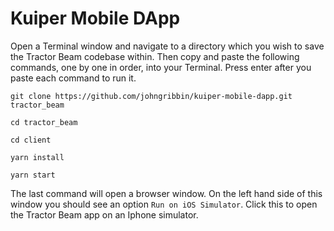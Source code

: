 # Kuiper Mobile DApp

Open a Terminal window and navigate to a directory which you wish to save the Tractor Beam codebase within. Then copy and paste the following commands, one by one in order, into your Terminal. Press enter after you paste each command to run it.

```
git clone https://github.com/johngribbin/kuiper-mobile-dapp.git tractor_beam
```

```
cd tractor_beam
```

```
cd client
```

```
yarn install
```

```
yarn start
```

The last command will open a browser window. On the left hand side of this window you should see an option `Run on iOS Simulator`. Click this to open the Tractor Beam app on an Iphone simulator.
